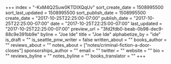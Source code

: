 +++
index = "-KxM4Q2Suw0KTDIXQqUv"
sort_create_date = 1508995500
sort_last_updated = 1508995500
sort_publish_date = 1508995500
create_date = "2017-10-25T22:25:00-07:00"
publish_date = "2017-10-25T22:25:00-07:00"
date = "2017-10-25T22:25:00-07:00"
last_updated = "2017-10-25T22:25:00-07:00"
preview_url = "3fd2fdb0-beab-0b98-dec9-88c9e391bb9e"
byline = "Joe Ide"
title = "Joe Ide"
alphabetize_by = "ide"
is_draft = ""
is_seattle_pnw_writer = false
written_about = ""
books_author = ""
reviews_about = ""
notes_about = ["notes/criminal-fiction-a-door-closes"]
sponsorships_author = ""
email = ""
twitter = ""
website = ""
bio = ""
reviews_byline = ""
notes_byline = ""
books_translator = ""
+++
